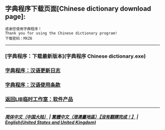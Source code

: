 ## 字典程序下载页面[Chinese dictionary download page]:

 ```
感谢您使用字典程序！
Thank you for using the Chinese dictionary program!
下载密码：MXZ6
```

------------

### [字典程序：下载最新版本](字典程序 Chinese dictionary.exe)
### [字典程序：汉语更新日志](Chinese_dictionary_update)
### [字典程序：汉语使用条款](Chinese_dictionary_Service_Terms)
### [返回LIB临时工作室：软件产品](https://libps.github.io/Software)
------------
##### [简体中文（中国大陆）](Chinese_dictionary) | [繁體中文（港澳臺地區）【沒有翻譯完成！】](tc/Chinese_dictionary) | **[English(United States and United Kingdom)](en/Chinese_dictionary)**